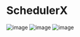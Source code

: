 # SchedulerX
![image](https://github.com/user-attachments/assets/a21b5706-b678-4bad-a017-2fadc6e314de)
![image](https://github.com/user-attachments/assets/d3237dd4-6a96-4dde-9857-3b072bed9007)
![image](https://github.com/user-attachments/assets/1f8b9659-29a3-41b5-a68c-298b1051ce9f)

